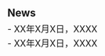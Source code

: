 <h2 style="margin: 2px 0px -10px;">
  <a style="text-decoration: none; color: inherit;">News</a>
</h2>
<br>
<div style="font-size: 18px; line-height: 1.6;">
  - XX年X月X日，XXXX<br>
  - XX年X月X日，XXXX<br>
</div>

